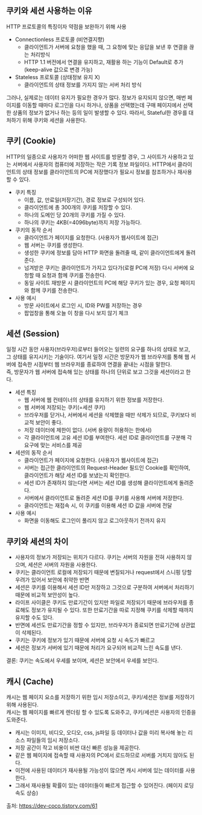 ## 쿠키와 세션 사용하는 이유
HTTP 프로토콜의 특징이자 약점을 보완하기 위해 사용
- Connectionless 프로토콜 (비연결지향)
  - 클라이언트가 서버에 요청을 했을 때, 그 요청에 맞는 응답을 보낸 후 연결을 끊는 처리방식
  - HTTP 1.1 버전에서 연결을 유지하고, 재활용 하는 기능이 Default로 추가(keep-alive 값으로 변경 가능)
- Stateless 프로토콜 (상태정보 유지 X)
  - 클라이언트의 상태 정보를 가지지 않는 서버 처리 방식

그러나, 실제로는 데이터 유지가 필요한 경우가 많다. 정보가 유지되지 않으면, 매번 페이지를 이동할 때마다 로그인을 다시 하거나, 상품을 선택했는데 구매 페이지에서 선택한 상품의 정보가 없거나 하는 등의 일이 발생할 수 있다. 따라서, Stateful한 경우를 대처하기 위해 쿠키와 세션을 사용한다.

## 쿠키 (Cookie)
HTTP의 일종으로 사용자가 어떠한 웹 사이트를 방문할 경우, 그 사이트가 사용하고 있는 서버에서 사용자의 컴퓨터에 저장하는 작은 기록 정보 파일이다. HTTP에서 클라이언트의 상태 정보를 클라이언트의 PC에 저장했다가 필요시 정보를 참조하거나 재사용할 수 있다.
- 쿠키 특징
  - 이름, 값, 만료일(저장기간), 경로 정보로 구성되어 있다.
  - 클라이언트에 총 300개의 쿠키를 저장할 수 있다.
  - 하나의 도메인 당 20개의 쿠키를 가질 수 있다.
  - 하나의 쿠키는 4KB(=4096byte)까지 저장 가능하다.
- 쿠키의 동작 순서
  - 클라이언트가 페이지를 요청한다. (사용자가 웹사이트에 접근)
  - 웹 서버는 쿠키를 생성한다.
  - 생성한 쿠키에 정보를 담아 HTTP 화면을 돌려줄 때, 같이 클라이언트에게 돌려준다.
  - 넘겨받은 쿠키는 클라이언트가 가지고 있다가(로컬 PC에 저장) 다시 서버에 요청할 때 요청과 함께 쿠키를 전송한다.
  - 동일 사이트 재방문 시 클라이언트의 PC에 해당 쿠키가 있는 경우, 요청 페이지와 함께 쿠키를 전송한다.
- 사용 예시
  - 방문 사이트에서 로그인 시, ID와 PW를 저장하는 경우
  - 팝업창을 통해 오늘 이 창을 다시 보지 않기 체크

## 세션 (Session)
일정 시간 동안 사용자(브라우저)로부터 들어오는 일련의 요구를 하나의 상태로 보고, 그 상태를 유지시키는 기술이다. 여기서 일정 시간은 방문자가 웹 브라우저를 통해 웹 서버에 접속한 시점부터 웹 브라우저를 종료하여 연결을 끝내는 시점을 말한다. <br>
즉, 방문자가 웹 서버에 접속해 있는 상태를 하나의 단위로 보고 그것을 세션이라고 한다.
- 세션 특징
  - 웹 서버에 웹 컨테이너의 상태를 유지하기 위한 정보를 저장한다.
  - 웹 서버에 저장되는 쿠키(=세션 쿠키)
  - 브라우저를 닫거나, 서버에서 세션을 삭제했을 때만 삭제가 되므로, 쿠키보다 비교적 보안이 좋다.
  - 저장 데이터에 제한이 없다. (서버 용량이 허용하는 한에서)
  - 각 클라이언트에 고유 세션 ID를 부여한다. 세션 ID로 클라이언트를 구분해 각 요구에 맞는 서비스를 제공
- 세션의 동작 순서
  - 클라이언트가 페이지에 요청한다. (사용자가 웹사이트에 접근)
  - 서버는 접근한 클라이언트의 Request-Header 필드인 Cookie를 확인하여, 클라이언트가 해당 세션 ID를 보냈는지 확인한다.
  - 세션 ID가 존재하지 않는다면 서버는 세션 ID를 생성해 클라이언트에게 돌려준다.
  - 서버에서 클라이언트로 돌려준 세션 ID를 쿠키를 사용해 서버에 저장한다.
  - 클라이언트는 재접속 시, 이 쿠키를 이용해 세션 ID 값을 서버에 전달
- 사용 예시
  - 화면을 이동해도 로그인이 풀리지 않고 로그아웃하기 전까지 유지

## 쿠키와 세션의 차이
- 사용자의 정보가 저장되는 위치가 다르다. 쿠키는 서버의 자원을 전혀 사용하지 않으며, 세션은 서버의 자원을 사용한다.
- 쿠키는 클라이언트 로컬에 저장되기 때문에 변질되거나 request에서 스니핑 당할 우려가 있어서 보안에 취약한 반면
- 세션은 쿠키를 이용해서 세션 ID만 저장하고 그것으로 구분하여 서버에서 처리하기 때문에 비교적 보안성이 높다.
- 라이프 사이클은 쿠키도 만료기간이 있지만 파일로 저장되기 때문에 브라우저를 종료해도 정보가 유지될 수 있다. 또한 만료기간을 따로 지정해 쿠키를 삭제할 때까지 유지할 수도 있다.
- 반면에 세션도 만료기간을 정할 수 있지만, 브라우저가 종료되면 만료기간에 상관없이 삭제된다.
- 쿠키는 쿠키에 정보가 있기 때문에 서버에 요청 시 속도가 빠르고
- 세션은 정보가 서버에 있기 때문에 처리가 요구되어 비교적 느린 속도를 낸다.

결론: 쿠키는 속도에서 우세를 보이며, 세션은 보안에서 우세를 보인다.

## 캐시 (Cache)
캐시는 웹 페이지 요소를 저장하기 위한 임시 저장소이고, 쿠키/세션은 정보를 저장하기 위해 사용된다. <br>
캐시는 웹 페이지를 빠르게 렌더링 할 수 있도록 도와주고, 쿠키/세션은 사용자의 인증을 도와준다.
- 캐시는 이미지, 비디오, 오디오, css, js파일 등 데이터나 값을 미리 복사해 놓는 리소스 파일들의 임시 저장소다.
- 저장 공간이 작고 비용이 비싼 대신 빠른 성능을 제공한다.
- 같은 웹 페이지에 접속할 때 사용자의 PC에서 로드하므로 서버를 거치지 않아도 된다.
- 이전에 사용된 데이터가 재사용될 가능성이 많으면 캐시 서버에 있는 데이터를 사용한다.
- 그래서 재사용될 확률이 있는 데이터들이 빠르게 접근할 수 있어진다. (페이지 로딩 속도 상승)

출처: https://dev-coco.tistory.com/61
